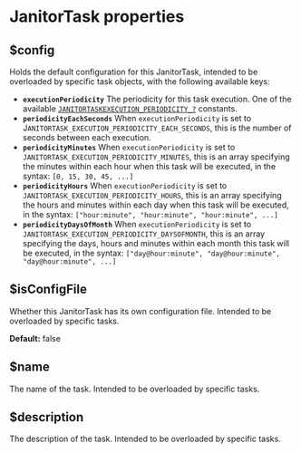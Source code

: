 # JanitorTask properties

## $config <a id="config"></a>

Holds the default configuration for this JanitorTask, intended to be overloaded by specific task objects, with the following available keys:

* **`executionPeriodicity`** The periodicity for this task execution. One of the available [`JANITORTASKEXECUTION_PERIODICITY_?`](../../core-modules/janitor/#constants) constants.
* **`periodicityEachSeconds`** When `executionPeriodicity` is set to J`ANITORTASK_EXECUTION_PERIODICITY_EACH_SECONDS`, this is the number of seconds between each execution.
* **`periodicityMinutes`** When `executionPeriodicity` is set to `JANITORTASK_EXECUTION_PERIODICITY_MINUTES`, this is an array specifying the minutes within each hour when this task will be executed, in the syntax: `[0, 15, 30, 45, ...]`
* **`periodicityHours`** When `executionPeriodicity` is set to `JANITORTASK_EXECUTION_PERIODICITY_HOURS`, this is an array specifying the hours and minutes within each day when this task will be executed, in the syntax: `["hour:minute", "hour:minute", "hour:minute", ...]`
* **`periodicityDaysOfMonth`** When `executionPeriodicity` is set to `JANITORTASK_EXECUTION_PERIODICITY_DAYSOFMONTH`, this is an array specifying the days, hours and minutes within each month this task will be executed, in the syntax: `["day@hour:minute", "day@hour:minute", "day@hour:minute", ...]`

## $isConfigFile <a id="isconfigfile"></a>

Whether this JanitorTask has its own configuration file. Intended to be overloaded by specific tasks.

**Default:** false

## $name <a id="name"></a>

The name of the task. Intended to be overloaded by specific tasks.

## $description <a id="description"></a>

The description of the task. Intended to be overloaded by specific tasks.

